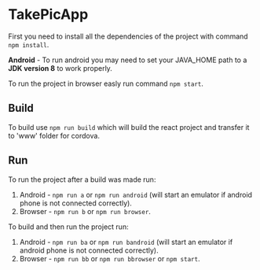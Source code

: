 # TakePicApp

First you need to install all the dependencies of the project with command `npm install`.

**Android** - To run android you may need to set your JAVA_HOME path to a **JDK version 8** to work properly.

To run the project in browser easly run command `npm start`.

## Build

To build use `npm run build` which will build the react project and transfer it to 'www' folder for cordova.

## Run

To run the project after a build was made run:

1. Android - `npm run a` or `npm run android` (will start an emulator if android phone is not connected correctly).
2. Browser - `npm run b` or `npm run browser`.

To build and then run the project run:

1. Android - `npm run ba` or `npm run bandroid` (will start an emulator if android phone is not connected correctly).
2. Browser - `npm run bb` or `npm run bbrowser` or `npm start`.